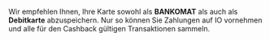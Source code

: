 Wir empfehlen Ihnen, Ihre Karte sowohl als **BANKOMAT** als auch als **Debitkarte** abzuspeichern. Nur so können Sie Zahlungen auf IO vornehmen und alle für den Cashback gültigen Transaktionen sammeln.